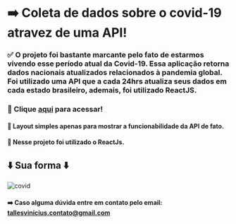 # ➡️ Coleta de dados sobre o covid-19 atravez de uma API!

### ✅ O projeto foi bastante marcante pelo fato de estarmos vivendo esse período atual da Covid-19. Essa aplicação retorna dados nacionais atualizados relacionados à pandemia global. Foi utilizado uma API que a cada 24hrs atualiza seus dados em cada estado brasileiro, ademais, foi utilizado ReactJS.

### 📌 Clique <a href="https://tallesvini.github.io/covid19-reactjs/">aqui</a> para acessar!
#### 📌 Layout simples apenas para mostrar a funcionabilidade da API de fato.
#### 📌 Nesse projeto foi utilizado o ReactJs.

## ⬇️ Sua forma ⬇️
![covid](https://user-images.githubusercontent.com/90796934/157997776-5de66efe-2b3a-4cf8-a10e-2268a477d9bb.gif)

#### ➡️ Caso alguma dúvida entre em contato pelo email: tallesvinicius.contato@gmail.com
